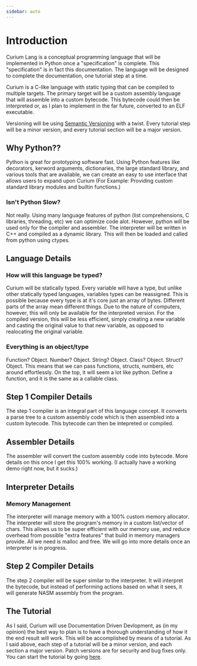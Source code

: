 ```yaml
---
sidebar: auto
---
```

# Introduction


Curium Lang is a conceptual programming language that will be implemented in Python once a "specification" is complete. This "specification" is in fact this documentation. The language will be designed to complete the documentation, one tutorial step at a time.

Curium is a C-like language with static typing that can be compiled to multiple targets. The primary target will be a custom assembly language that will assemble into a custom bytecode. This bytecode could then be interpreted or, as I plan to implement in the far future, converted to an ELF executable.

Versioning will be using [Semantic Versioning](https://semver.org/) with a twist. Every tutorial step will be a minor version, and every tutorial section will be a major version.

## Why Python??

Python is great for prototyping software fast. Using Python features like decorators, kerword arguments, dictionaries, the large standard library, and various tools that are available, we can create an easy to use interface that allows users to expand upon Curium (For Example: Providing custom standard library modules and builtin functions.)

### Isn't Python Slow?

Not really. Using many language features of python (list comprehensions, C libraries, threading, etc) we can optimize code alot. However, python will be used only for the compiler and assembler. The interpreter will be written in C++ and compiled as a dynamic library. This will then be loaded and called from python using ctypes.


## Language Details

### How will this language be typed?

Curium will be statically typed. Every variable will have a type, but unlike other statically typed languages, variables types can be reassigned. This is possible because every type is at it's core just an array of bytes. Different parts of the array mean different things. Due to the nature of computers, however, this will only be available for the interpreted version. For the compiled version, this will be less efficient, simply creating a new variable and casting the original value to that new variable, as opposed to realocating the original variable. 

### Everything is an object/type

Function? Object. Number? Object. String? Object. Class? Object. Struct? Object. This means that we can pass functions, structs, numbers, etc around effortlessly. On the top, it will seem a lot like python. Define a function, and it is the same as a callable class.  


## Step 1 Compiler Details

The step 1 compiler is an integral part of this language concept. It converts a parse tree to a custom assembly code which is then assembled into a custom bytecode. This bytecode can then be intepreted or compiled.

## Assembler Details

The assembler will convert the custom assembly code into bytecode. More details on this once I get this 100% working. (I actually have a working demo right now, but it sucks.)

## Interpreter Details

### Memory Management

The interpreter will manage memory with a 100% custom memory allocator. The interpreter will store the program's memory in a custom list/vector of chars. This allows us to be super efficient with our memory use, and reduce overhead from possible "extra features" that build in memory managers provide. All we need is malloc and free. We will go into more details once an interpreter is in progress.

## Step 2 Compiler Details

The step 2 compiler will be super similar to the interpreter. It will interpret the bytecode, but instead of performing actions based on what it sees, it will generate NASM assembly from the program.

## The Tutorial

As I said, Curium will use Documentation Driven Devlopment, as (in my opinion) the best way to plan is to have a thorough understanding of how it the end result will work. This will be accomplished by means of a tutorial. As I said above, each step of a tutorial will be a minor version, and each section a major version. Patch versions are for security and bug fixes only.
You can start the tutorial by going [here](/tutorial/).